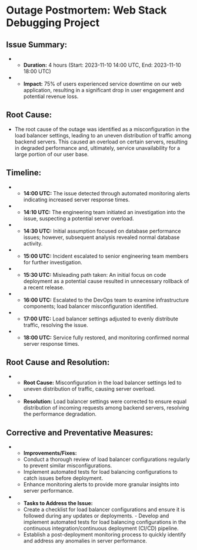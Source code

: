 # Outage Postmortem: Web Stack Debugging Project

## Issue Summary:

-    * **Duration:** 4 hours (Start: 2023-11-10 14:00 UTC, End: 2023-11-10 18:00 UTC)
-    * **Impact:** 75% of users experienced service downtime on our web application, resulting in a significant drop in user engagement and potential revenue loss.

## Root Cause:

-    The root cause of the outage was identified as a misconfiguration in the load balancer settings, leading to an uneven distribution of traffic among backend servers. This caused an overload on certain servers, resulting in degraded performance and, ultimately, service unavailability for a large portion of our user base.

## Timeline:

-    * **14:00 UTC:** The issue detected through automated monitoring alerts indicating increased server response times.
-    * **14:10 UTC:** The engineering team initiated an investigation into the issue, suspecting a potential server overload.
-    * **14:30 UTC:** Initial assumption focused on database performance issues; however, subsequent analysis revealed normal database activity.
-    * **15:00 UTC:** Incident escalated to senior engineering team members for further investigation.
-    * **15:30 UTC:** Misleading path taken: An initial focus on code deployment as a potential cause resulted in unnecessary rollback of a recent release.
-    * **16:00 UTC:** Escalated to the DevOps team to examine infrastructure components; load balancer misconfiguration identified.
-    * **17:00 UTC:** Load balancer settings adjusted to evenly distribute traffic, resolving the issue.
-    * **18:00 UTC:** Service fully restored, and monitoring confirmed normal server response times.

## Root Cause and Resolution:

-    * **Root Cause:** Misconfiguration in the load balancer settings led to uneven distribution of traffic, causing server overload.
-    * **Resolution:** Load balancer settings were corrected to ensure equal distribution of incoming requests among backend servers, resolving the performance degradation.

## Corrective and Preventative Measures:

-    * **Improvements/Fixes:** 
	 -    Conduct a thorough review of load balancer configurations regularly to prevent similar misconfigurations.
	 -    Implement automated tests for load balancing configurations to catch issues before deployment.
	 -    Enhance monitoring alerts to provide more granular insights into server performance.
-    * **Tasks to Address the Issue:**
	 -    Create a checklist for load balancer configurations and ensure it is followed during any updates or deployments.
         -    Develop and implement automated tests for load balancing configurations in the continuous integration/continuous deployment (CI/CD) pipeline.
	 -    Establish a post-deployment monitoring process to quickly identify and address any anomalies in server performance.

